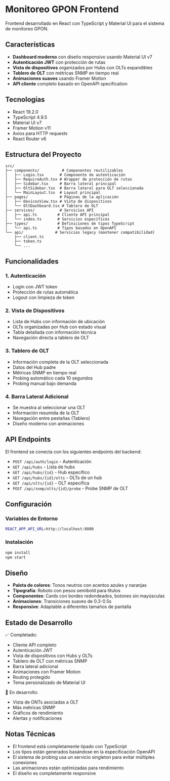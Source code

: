 # Monitoreo GPON Frontend

Frontend desarrollado en React con TypeScript y Material UI para el sistema de monitoreo GPON.

## Características

- **Dashboard moderno** con diseño responsivo usando Material UI v7
- **Autenticación JWT** con protección de rutas
- **Vista de dispositivos** organizados por Hubs con OLTs expandibles
- **Tablero de OLT** con métricas SNMP en tiempo real
- **Animaciones suaves** usando Framer Motion
- **API cliente** completo basado en OpenAPI specification

## Tecnologías

- React 19.2.0
- TypeScript 4.9.5
- Material UI v7
- Framer Motion v11
- Axios para HTTP requests
- React Router v6

## Estructura del Proyecto

```
src/
├── components/          # Componentes reutilizables
│   ├── Login.tsx       # Componente de autenticación
│   ├── RequireAuth.tsx # Wrapper de protección de rutas
│   ├── Sidebar.tsx     # Barra lateral principal
│   ├── OltSidebar.tsx  # Barra lateral para OLT seleccionada
│   └── MainLayout.tsx  # Layout principal
├── pages/              # Páginas de la aplicación
│   ├── DevicesView.tsx # Vista de dispositivos
│   └── OltDashboard.tsx # Tablero de OLT
├── services/           # Servicios API
│   ├── api.ts         # Cliente API principal
│   └── index.ts       # Servicios específicos
├── types/             # Definiciones de tipos TypeScript
│   └── api.ts         # Tipos basados en OpenAPI
└── api/              # Servicios legacy (mantener compatibilidad)
    ├── client.ts
    ├── token.ts
    └── ...
```

## Funcionalidades

### 1. Autenticación
- Login con JWT token
- Protección de rutas automática
- Logout con limpieza de token

### 2. Vista de Dispositivos
- Lista de Hubs con información de ubicación
- OLTs organizadas por Hub con estado visual
- Tabla detallada con información técnica
- Navegación directa a tablero de OLT

### 3. Tablero de OLT
- Información completa de la OLT seleccionada
- Datos del Hub padre
- Métricas SNMP en tiempo real
- Probing automático cada 10 segundos
- Probing manual bajo demanda

### 4. Barra Lateral Adicional
- Se muestra al seleccionar una OLT
- Información resumida de la OLT
- Navegación entre pestañas (Tablero)
- Diseño moderno con animaciones

## API Endpoints

El frontend se conecta con los siguientes endpoints del backend:

- `POST /api/auth/login` - Autenticación
- `GET /api/hubs` - Lista de hubs
- `GET /api/hubs/{id}` - Hub específico
- `GET /api/hubs/{id}/olts` - OLTs de un hub
- `GET /api/olts/{id}` - OLT específica
- `POST /api/snmp/olts/{id}/probe` - Probe SNMP de OLT

## Configuración

### Variables de Entorno
```bash
REACT_APP_API_URL=http://localhost:8080
```

### Instalación
```bash
npm install
npm start
```

## Diseño

- **Paleta de colores**: Tonos neutros con acentos azules y naranjas
- **Tipografía**: Roboto con pesos semibold para títulos
- **Componentes**: Cards con bordes redondeados, botones sin mayúsculas
- **Animaciones**: Transiciones suaves de 0.3-0.5s
- **Responsive**: Adaptable a diferentes tamaños de pantalla

## Estado de Desarrollo

✅ Completado:
- Cliente API completo
- Autenticación JWT
- Vista de dispositivos con Hubs y OLTs
- Tablero de OLT con métricas SNMP
- Barra lateral adicional
- Animaciones con Framer Motion
- Routing protegido
- Tema personalizado de Material UI

🔄 En desarrollo:
- Vista de ONTs asociadas a OLT
- Más métricas SNMP
- Gráficos de rendimiento
- Alertas y notificaciones

## Notas Técnicas

- El frontend está completamente tipado con TypeScript
- Los tipos están generados basándose en la especificación OpenAPI
- El sistema de probing usa un servicio singleton para evitar múltiples conexiones
- Las animaciones están optimizadas para rendimiento
- El diseño es completamente responsive